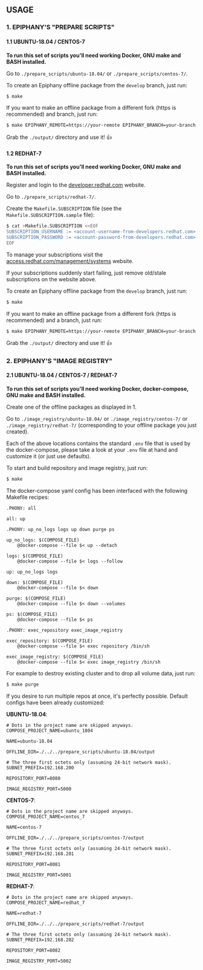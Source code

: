 
## USAGE

### 1. EPIPHANY'S "PREPARE SCRIPTS"

#### 1.1 UBUNTU-18.04 / CENTOS-7

__To run this set of scripts you'll need working Docker, GNU make and BASH installed.__

Go to `./prepare_scripts/ubuntu-18.04/` or `./prepare_scripts/centos-7/`.

To create an Epiphany offline package from the `develop` branch, just run:
```bash
$ make
```

If you want to make an offline package from a different fork (https is recommended) and branch, just run:
```bash
$ make EPIPHANY_REMOTE=https://your-remote EPIPHANY_BRANCH=your-branch
```

Grab the `./output/` directory and use it! :+1:

#### 1.2 REDHAT-7

__To run this set of scripts you'll need working Docker, GNU make and BASH installed.__

Register and login to the [developer.redhat.com](https://developers.redhat.com/) website.

Go to `./prepare_scripts/redhat-7/`.

Create the `Makefile.SUBSCRIPTION` file (see the `Makefile.SUBSCRIPTION.sample` file):
```bash
$ cat >Makefile.SUBSCRIPTION <<EOF
SUBSCRIPTION_USERNAME := <account-username-from-developers.redhat.com>
SUBSCRIPTION_PASSWORD := <account-password-from-developers.redhat.com>
EOF
```

To manage your subscriptions visit the [access.redhat.com/management/systems](https://access.redhat.com/management/systems) website.

If your subscriptions suddenly start failing, just remove old/stale subscriptions on the website above.

To create an Epiphany offline package from the `develop` branch, just run:
```bash
$ make
```

If you want to make an offline package from a different fork (https is recommended) and a branch, just run:
```
$ make EPIPHANY_REMOTE=https://your-remote EPIPHANY_BRANCH=your-branch
```

Grab the `./output/` directory and use it! :+1:

### 2. EPIPHANY'S "IMAGE REGISTRY"

#### 2.1 UBUNTU-18.04 / CENTOS-7 / REDHAT-7

__To run this set of scripts you'll need working Docker, docker-compose, GNU make and BASH installed.__

Create one of the offline packages as displayed in 1.

Go to `./image_registry/ubuntu-18.04/` or `./image_registry/centos-7/` or `./image_registry/redhat-7/` (corresponding to your offline package you just created).

Each of the above locations contains the standard `.env` file that is used by the docker-compose, please take a look at your `.env` file at hand and customize it (or just use defaults).

To start and build repository and image registry, just run:
```bash
$ make
```

The docker-compose yaml config has been interfaced with the following Makefile recipes:
```make
.PHONY: all

all: up

.PHONY: up_no_logs logs up down purge ps

up_no_logs: $(COMPOSE_FILE)
	@docker-compose --file $< up --detach

logs: $(COMPOSE_FILE)
	@docker-compose --file $< logs --follow

up: up_no_logs logs

down: $(COMPOSE_FILE)
	@docker-compose --file $< down

purge: $(COMPOSE_FILE)
	@docker-compose --file $< down --volumes

ps: $(COMPOSE_FILE)
	@docker-compose --file $< ps

.PHONY: exec_repository exec_image_registry

exec_repository: $(COMPOSE_FILE)
	@docker-compose --file $< exec repository /bin/sh

exec_image_registry: $(COMPOSE_FILE)
	@docker-compose --file $< exec image_registry /bin/sh
```

For example to destroy existing cluster and to drop all volume data, just run:
```bash
$ make purge
```

If you desire to run multiple repos at once, it's perfectly possible. Default configs have been already customized:

__UBUNTU-18.04__:
```dosini
# Dots in the project name are skipped anyways.
COMPOSE_PROJECT_NAME=ubuntu_1804

NAME=ubuntu-18.04

OFFLINE_DIR=./../../prepare_scripts/ubuntu-18.04/output

# The three first octets only (assuming 24-bit network mask).
SUBNET_PREFIX=192.168.200

REPOSITORY_PORT=8080

IMAGE_REGISTRY_PORT=5000
```

__CENTOS-7__:
```dosini
# Dots in the project name are skipped anyways.
COMPOSE_PROJECT_NAME=centos_7

NAME=centos-7

OFFLINE_DIR=./../../prepare_scripts/centos-7/output

# The three first octets only (assuming 24-bit network mask).
SUBNET_PREFIX=192.168.201

REPOSITORY_PORT=8081

IMAGE_REGISTRY_PORT=5001
```

__REDHAT-7__:
```dosini
# Dots in the project name are skipped anyways.
COMPOSE_PROJECT_NAME=redhat_7

NAME=redhat-7

OFFLINE_DIR=./../../prepare_scripts/redhat-7/output

# The three first octets only (assuming 24-bit network mask).
SUBNET_PREFIX=192.168.202

REPOSITORY_PORT=8082

IMAGE_REGISTRY_PORT=5002
```

[//]: # ( vim:set ts=2 sw=2 et syn=markdown: )
